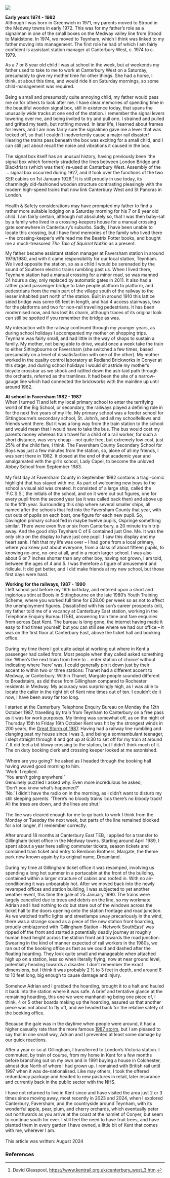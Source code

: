<a href="https://www.kent-maps.online"><img src="https://www.kent-maps.online/juncture/ve-button.png"></a>
<param ve-config title="A Boy of Kent, 1974 – 1989 - Reminiscences of a Railway Worker" author="Adam Baldwin" layout="vtl" banner="https://stor.artstor.org/stor/6e4cd3c3-771e-43b2-a9e8-90384590672d" description="Adam Baldwin recounts his childhood memories and early working life on the Kentish railways.">

<param ve-entity eid="Q179385" aliases="Greenwich">
<param ve-entity eid="Q1808441" aliases="Strood">
<param ve-entity eid="Q2111455" aliases="Strood railway station">
<param ve-entity eid="Q112843312" aliases="Medway Towns">
<param ve-entity eid="Q1865570" aliases="Teynham">
<param ve-entity eid="Q1865163" aliases="Teynham railway station">
<param ve-entity eid="Q671106" aliases="Canterbury West railway station">
<param ve-entity eid="Q1000115" aliases="Faversham">
<param ve-entity eid="Q1626044" aliases="Sittingbourne">
<param ve-entity eid="Q1919614" aliases="Sittingbourne railway station">
<param ve-entity eid="Q4381574" aliases="Canterbury East railway station">
<param ve-entity eid="Q610238" aliases="Gillingham">
<param ve-entity eid="Q29303" aliases="Canterbury">
<param ve-entity eid="Q5166773" aliases="Conyer">

**Early years 1974 - 1982**   
Although I was born in Greenwich in 1971, my parents moved to Strood in the Medway towns in early 1972. This was for my father’s role as a signalman in one of the small boxes on the Medway valley line from Strood to Maidstone. In 1974, we moved to Teynham, which I think was linked to my father moving into management. The first role he had of which I am fairly confident is assistant station manager at Canterbury West, c. 1974 to c. 1979. 
<param ve-image url="https://upload.wikimedia.org/wikipedia/commons/8/8e/Canterbury_West_Train_Station%2C_January_2025.jpg" label="Canterbury West Station" attribution="Celsoazevedo, via Wikimedia Commons, CC BY 4.0">
<param ve-map primary center="Q671106" zoom="15">

As a 7 or 8 year old child I was at school in the week, but at weekends my father used to take to me to work at Canterbury West on a Saturday, presumably to give my mother time for other things. She had a horse, I think, at about this time, and would ride it on Saturday mornings, so some child-management was required.
<br><br>
Being a small and presumably quite annoying child, my father would pass me on for others to look after me. I have clear memories of spending time in the beautiful wooden signal box, still in existence today, that spans the unusually wide tracks at one end of the station. I remember the signal levers towering over me, and being invited to try and pull one. I strained and pulled and gritted my teeth, but nothing moved. In later life, I learned about frames for levers, and I am now fairly sure the signalmen gave me a lever that was locked off, so that I couldn’t inadvertently cause a major rail disaster! Hearing the trains pass beneath the box was exciting for a small child, and I can still just about recall the noise and vibrations it caused in the box.
<br><br>
The signal box itself has an unusual history, having previously been ‘the signal box which formerly straddled the lines between London Bridge and Blackfriars (which was then) re-used at Canterbury West. Assembly of the … signal box occurred during 1927, and it took over the functions of the two SER cabins on 1st January 1928’[^ref1] It is still proudly in use today, its charmingly old-fashioned wooden structure contrasting pleasingly with the modern high-speed trains that now link Canterbury West and St Pancras in London. 
<br><br>
Health & Safety considerations may have prompted my father to find a rather more suitable lodging on a Saturday morning for his 7 or 8 year old child. I am fairly certain, although not absolutely so, that I was then baby-sat by a family who lived in a crossing-keepers house for a manual crossing gate somewhere in Canterbury’s suburbs. Sadly, I have been unable to locate this crossing, but I have fond memories of the family who lived there – the crossing-keeper’s wife read me the Beatrix Potter books, and bought me a much-treasured _The Tale of Squirrel Nutkin_ as a present.
<param ve-image url="https://upload.wikimedia.org/wikipedia/commons/c/cb/Canterbury_West_signal_box_%28detail%29_-_geograph.org.uk_-_3276693.jpg" label="Canterbury West Signal Box" attribution="Richard Vince, via Wikimedia Commons" license="CC BY-SA 2.0">
<param ve-map primary center="Q671106" zoom="15">

My father became assistant station manager at Faversham station in around 1979/1980, and with it came responsibility for our local station, Teynham. We lived opposite the station, so as a child I would be serenaded by the sound of Southern electric trains rumbling past us. When I lived there, Teynham station had a manual crossing for a minor road, so was manned 24 hours a day, only replaced by automatic gates in 2011. It also had a rather grand passenger bridge to take people platform to platform, and pedestrians from the main part of the village south of the railway to the lesser inhabited part north of the station. Built in around 1910 this lattice sided bridge was some 65 feet in length, and had 4 access stairways, two for the platforms and two for non-rail travelling pedestrians. It has been modernised now, and has lost its charm, although traces of its original look can still be spotted if you remember the bridge as was. 
<param ve-image url="https://upload.wikimedia.org/wikipedia/commons/d/de/Closing_the_gate_-_geograph.org.uk_-_272596.jpg" label="Closing the Gate, Having opened the crossing to allow a vehicle through to Railway Row, this railway employee recloses the gates at Teynham Station, 2006" attribution="Penny Mayes, via Wikimedia Commons, CC BY-SA 2.0">
<param ve-map primary center="Q1865163" zoom="15">

My interaction with the railway continued through my younger years, as during school holidays I accompanied my mother on shopping trips. Teynham was fairly small, and had little in the way of shops to sustain a family. My mother, not being able to drive, would once a week take the train to either Sittingbourne or Faversham (she switched a few times, based presumably on a level of dissatisfaction with one of the other). My mother worked in the quality control laboratory at Redland Brickworks in Conyer at this stage, and during school holidays I would sit astride my mother’s bicycle crossbar as we shook and rattled down the ash-laid path through the orchards, referred as the tramlines. It had been the site of a narrow-gauge line which had connected the brickworks with the mainline up until around 1962.
<param ve-map primary center="Q5166773" zoom="15">
<param ve-image url="https://upload.wikimedia.org/wikipedia/commons/2/22/Old_building_base%2C_Conyer_Brickworks_-_geograph.org.uk_-_5428625.jpg" label="Old building base, Conyer Brickworks" attribution="Robin Webster, CC BY-SA 2.0, via Wikimedia Commons">

**At school in Faversham 1982 - 1987**   
When I turned 11 and left my local primary school to enter the terrifying world of the Big School, or secondary, the railways played a defining role in for the next five years of my life. My primary school was a feeder school for Sittingbourne’s secondary school, St. John’s, and all my schoolfellows and friends went there. But it was a long way from the train station to the school and would mean that I would have to take the bus. The bus would cost my parents money whereas train travel for a child of a rail worker, for such a short distance, was very cheap – not quite free, but extremely low cost, just 25% of the child fare, I think. The Faversham County Secondary School for Boys was just a few minutes from the station, so, alone of all my friends, I was sent there in 1982. It closed at the end of that academic year and amalgamated with the girl’s school, Lady Capel, to become the unloved Abbey School from September 1983.
<br><br>
My first day at Faversham County in September 1982 contains a tragi-comic highlight that has stayed with me. As part of welcoming new boys to the school a visual aid was created. It consisted of a large ship, called the ‘F.C.S.S.’, the initials of the school, and on it were cut out figures, one for every pupil from the second year (as it was called back then) and above up to the fifth year. Surrounding this ship where several smaller ships, all named after the schools that fed into the Faversham County that year, with cut outs of pupils on each boat, one figure for each new pupil. So, Davington primary school fed in maybe twelve pupils, Ospringe something similar. There were even five or six from Canterbury, a 20 minute train trip away. And the good ship Teynham C of E contained just One. Me. It was the only ship on the display to have just one pupil. I saw this display and my heart sank.  I felt that my life was over – I had gone from a local primary, where you knew just about everyone, from a class of about fifteen pupils, to knowing no-one, no-one at all, and in a much larger school. I was also about 6 or 7 inches shorter than any other boy, having not grown, I am told, between the ages of 4 and 5. I was therefore a figure of amusement and ridicule. It did get better, and I did make friends at my new school, but those first days were hard.
<param ve-image url="https://upload.wikimedia.org/wikipedia/commons/c/ce/The_Abbey_School_-_geograph.org.uk_-_3911553.jpg" label="The Abbey School, Faversham" attribution="David Anstiss, via Wikimedia Commons,  CC BY-SA 2.0">

**Working for the railways, 1987 - 1990**   
I left school just before my 16th birthday, and entered upon a short and inglorious stint at Boots in Sittingbourne on the late 1980’s Youth Training Scheme, where you worked full time for £28.00 per week so as not to affect the unemployment figures. Dissatisfied with his son’s career prospects (nil), my father told me of a vacancy at Canterbury East station, working in the Telephone Enquiry Bureau (TEB), answering train time and fare enquiries from across East Kent. The bureau is long gone, the internet having made it easy to find times yourself, but you can still see where we had our office – it was on the first floor at Canterbury East, above the ticket hall and booking office.
<br><br>
During my time there I got quite adept at working out where in Kent a passenger had called from. Most people when they called asked something like ‘When’s the next train from here to ...enter station of choice’ without indicating where ‘here’ was. I could generally pin it down just by their accent to within two or three stations: Thanet had a different accent to Medway, or Canterbury. Within Thanet, Margate people sounded different to Broadstairs, as did those from Gillingham compared to Rochester residents in Medway. My accuracy was surprisingly high, as I was able to locate the caller in the right bit of Kent nine times out of ten. I couldn’t do it now, I have been away far too long.
<param ve-image url="https://upload.wikimedia.org/wikipedia/commons/1/1d/Canterbury_East_Station_-_geograph.org.uk_-_5837056.jpg" label="Canterbury East Station" attribution="N Chadwick, CC BY-SA 2.0, via Wikimedia Commons">
<param ve-map primary center="Q4381574" zoom="15">

I started at the Canterbury Telephone Enquiry Bureau on Monday the 12th October 1987, travelling by train from Teynham to Canterbury on a free pass as it was for work purposes. My timing was somewhat off, as on the night of Thursday 15th to Friday 16th October Kent was hit by the strongest winds in 200 years, the [Great Storm of 1987](/20c/20c-hurricane). Having had a railway line rumbling and clanging past my house since I was 3, and being a somnambulant teenager, I slept straight through it and got up at 6:30 to set off for my train at around 7. It did feel a bit blowy crossing to the station, but I didn’t think much of it. The on duty booking clerk and crossing keeper looked at me astonished. 
<br><br>
‘Where are you going?’ he asked as I headed through the booking hall having waved good morning to him.   
‘Work’ I replied.    
‘You aren’t going anywhere!’   
Genuinely puzzled I asked why. Even more incredulous he asked,   
‘Don’t you know what’s happened?’    
‘No.’ I didn’t have the radio on in the morning, as I didn’t want to disturb my still sleeping parents.
‘There’s no bloody trains ‘cos there’s no bloody track! All the trees are down, and the lines are shut.’ 
<br><br>
The line was cleared enough for me to go back to work I think from the Monday or Tuesday the next week, but parts of the line remained blocked for a lot longer, if I remember correctly.

After around 18 months at Canterbury East TEB, I applied for a transfer to Gillingham ticket office in the Medway towns. Starting around April 1989, I spent about a year here selling commuter tickets, season tickets and combined train ticket and entry to Bembom Brothers, Margate, the theme park now known again by its original name, Dreamland. 
<br><br>
During my time at Gillingham ticket office it was revamped, involving us spending a long hot summer in a portacabin at the front of the building, contained within a larger structure of cabins and roofed in. With no air-conditioning it was unbearably hot. After we moved back into the newly revamped offices and station building, I was subjected to yet another weather event, this time the gale of 25 January 1990. The trains were largely cancelled due to trees and debris on the line, so my workmate Adrian and I had nothing to do but stare out of the windows across the ticket hall to the doors opening onto the station frontage and road junction. As we watched traffic lights and streetlamps sway precariously in the wind, there was a strange sound as a piece of the new station front hoarding, proudly emblazoned with ‘Gillingham Station – Network SouthEast’ was ripped off the front and started a potentially deadly journey at roughly human head height across the station front and towards the road junction. Swearing in the kind of manner expected of rail workers in the 1980s, we ran out of the booking office as fast as we could and dashed after the floating hoarding. They look quite small and manageable when attached high up on a station, less so when literally flying, now at near ground level, potentially heading towards a disaster. I don’t remember the exact dimensions, but I think it was probably 2 ½ to 3 feet in depth, and around 8 to 10 feet long, big enough to cause damage and injury.
<br><br>
Somehow Adrian and I grabbed the hoarding, brought it to a halt and hauled it back into the station where it was safe. A brief and tentative glance at the remaining hoarding, this one we were manhandling being one piece of, I think, 4 or 5 other boards making up the hoarding, assured us that another piece was not about to fly off, and we headed back for the relative safety of the booking office.
<br><br>
Because the gale was in the daytime when people were around, it had a higher casualty rate than the more famous [1987 storm](/20c/20c-hurricane), but I am pleased to say that in one small way, Adrian and I prevented at least some damage by our quick reactions.
<param ve-image url="https://upload.wikimedia.org/wikipedia/commons/c/cf/Gillingham_%28Kent%29_Station_geograph-3884414-by-Ben-Brooksbank.jpg" label="Gillingham Station, Kent, exterior, 1995" attribution="Ben Brooksbank, via Wikimedia, CC BY-SA 2.0">

After a year or so at Gillingham, I transferred to London’s Victoria station. I commuted, by train of course, from my home in Kent for a few months before branching out on my own and in 1991 buying a house in Colchester, almost due North of where I had grown up. I remained with British rail until 1997 when it was de-nationalised. Like may others, I took the offered redundancy package and headed to new pastures in retail, later insurance and currently back in the public sector with the NHS.
<br><br>
I have not returned to live in Kent since and have visited the area just 2 or 3 times since moving away, most recently in 2023 and 2024, when I explored Canterbury, Faversham, and the countryside around Teynham, with its wonderful apple, pear, plum, and cherry orchards, which eventually peter out northwards as you arrive at the coast at the hamlet of Conyer, but seem to continue south for ever. I still feel the need to have fruit trees, and have planted them in every garden I have owned, a little bit of Kent that comes with me, wherever I am.
<br><br>
This article was written: August 2024
<param ve-image url="https://upload.wikimedia.org/wikipedia/commons/5/5b/Orchard_near_Conyer_-_geograph.org.uk_-_3033781.jpg" label="Orchard near Conyer" attribution="N Chadwick, CC BY-SA 2.0 via Wikimedia Commons">

### References

[^ref1]: David Glasspool, https://www.kentrail.org.uk/canterbury_west_3.htm.
